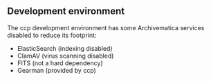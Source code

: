 ## Development environment

The ccp development environment has some Archivematica services disabled to
reduce its footprint:

- ElasticSearch (indexing disabled)
- ClamAV (virus scanning disabled)
- FITS (not a hard dependency)
- Gearman (provided by ccp)

